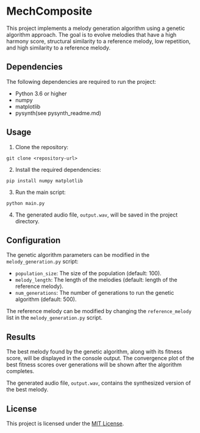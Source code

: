 # MechComposite

This project implements a melody generation algorithm using a genetic algorithm approach. The goal is to evolve melodies that have a high harmony score, structural similarity to a reference melody, low repetition, and high similarity to a reference melody.

## Dependencies

The following dependencies are required to run the project:

- Python 3.6 or higher
- numpy
- matplotlib
- pysynth(see pysynth_readme.md)

## Usage

1. Clone the repository:

```shell
git clone <repository-url>
```

2. Install the required dependencies:

```shell
pip install numpy matplotlib
```

3. Run the main script:

```shell
python main.py
```

4. The generated audio file, `output.wav`, will be saved in the project directory.

## Configuration

The genetic algorithm parameters can be modified in the `melody_generation.py` script:

- `population_size`: The size of the population (default: 100).
- `melody_length`: The length of the melodies (default: length of the reference melody).
- `num_generations`: The number of generations to run the genetic algorithm (default: 500).

The reference melody can be modified by changing the `reference_melody` list in the `melody_generation.py` script.

## Results

The best melody found by the genetic algorithm, along with its fitness score, will be displayed in the console output. The convergence plot of the best fitness scores over generations will be shown after the algorithm completes.

The generated audio file, `output.wav`, contains the synthesized version of the best melody.

## License

This project is licensed under the [MIT License](LICENSE).
```
